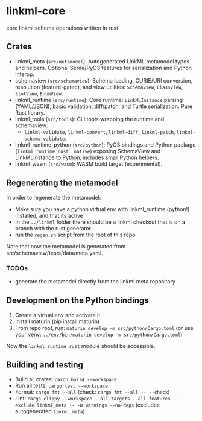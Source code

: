 # linkml-core

core linkml schema operations written in rust

## Crates

- linkml_meta (`src/metamodel`): Autogenerated LinkML metamodel types and helpers. Optional Serde/PyO3 features for serialization and Python interop.
- schemaview (`src/schemaview`): Schema loading, CURIE/URI conversion, resolution (feature-gated), and view utilities: `SchemaView`, `ClassView`, `SlotView`, `EnumView`.
- linkml_runtime (`src/runtime`): Core runtime: `LinkMLInstance` parsing (YAML/JSON), basic validation, diff/patch, and Turtle serialization. Pure Rust library.
- linkml_tools (`src/tools`): CLI tools wrapping the runtime and schemaview:
  - `linkml-validate`, `linkml-convert`, `linkml-diff`, `linkml-patch`, `linkml-schema-validate`.
- linkml_runtime_python (`src/python`): PyO3 bindings and Python package (`linkml_runtime_rust._native`) exposing SchemaView and LinkMLInstance to Python; includes small Python helpers.
- linkml_wasm (`src/wasm`): WASM build target (experimental).

## Regenerating the metamodel

In order to regenerate the metamodel:

* Make sure you have a python virtual env with linkml_runtime (python!) installed, and that its active
* In the `../linkml` folder there should be a linkml checkout that is on a branch with the rust generator
* run the `regen.sh` script from the root of this repo

Note that now the metamodel is generated from src/schemaview/tests/data/meta.yaml.

### TODOs

* generate the metamodel directly from the linkml meta repository

## Development on the Python bindings

1. Create a virtual env and activate it
2. Install maturin (pip install maturin)
3. From repo root, run: `maturin develop -m src/python/Cargo.toml` (or use your venv: `../env/bin/maturin develop -m src/python/Cargo.toml`)

Now the `linkml_runtime_rust` module should be accessible.

## Building and testing

- Build all crates: `cargo build --workspace`
- Run all tests: `cargo test --workspace`
- Format: `cargo fmt --all` (check: `cargo fmt --all -- --check`)
- Lint: `cargo clippy --workspace --all-targets --all-features --exclude linkml_meta -- -D warnings --no-deps` (excludes autogenerated `linkml_meta`)
